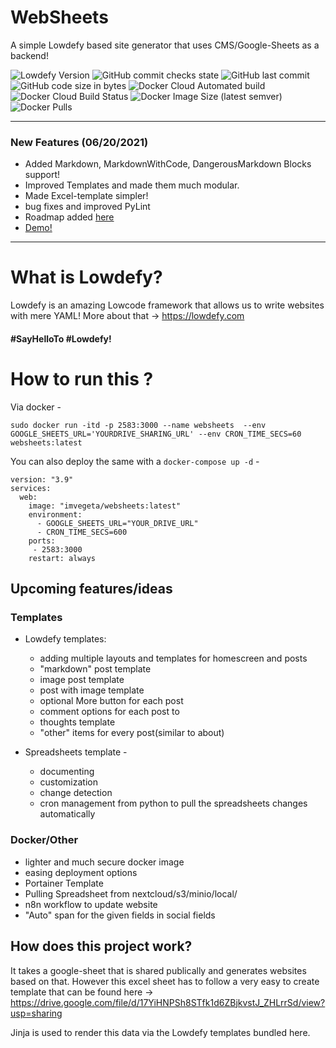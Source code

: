 # WebSheets 

A simple Lowdefy based site generator that uses CMS/Google-Sheets as a backend! 

![Lowdefy Version](https://img.shields.io/static/v1?label=Lowdefy&message=3.18.0&color=green&style=for-the-badge&logo=npm)
![GitHub commit checks state](https://img.shields.io/github/checks-status/vaddisrinivas/WebSheets/master?style=for-the-badge&logo=github)
![GitHub last commit](https://img.shields.io/github/last-commit/vaddisrinivas/WebSheets?style=for-the-badge)
![GitHub code size in bytes](https://img.shields.io/github/languages/code-size/vaddisrinivas/WebSheets?style=for-the-badge)
![Docker Cloud Automated build](https://img.shields.io/docker/cloud/automated/imvegeta/websheets?style=for-the-badge&logo=docker)
![Docker Cloud Build Status](https://img.shields.io/docker/cloud/build/imvegeta/websheets?style=for-the-badge&logo=docker)
![Docker Image Size (latest semver)](https://img.shields.io/docker/image-size/imvegeta/websheets?style=for-the-badge&logo=docker)
![Docker Pulls](https://img.shields.io/docker/pulls/imvegeta/websheets?style=for-the-badge&logo=docker)

---
### New Features (06/20/2021)
- Added Markdown, MarkdownWithCode, DangerousMarkdown  Blocks support!
- Improved Templates and made them much modular.
- Made Excel-template simpler! 
- bug fixes and improved PyLint
- Roadmap added [here](https://npm.ajetavya.com/projects/websheets/)
- [Demo!](https://srinivas.ajetavya.com/) 
---
# What is Lowdefy?

Lowdefy is an amazing Lowcode framework that allows us to write websites with mere YAML!
More about that -> https://lowdefy.com

#### #SayHelloTo #Lowdefy!
# How to run this ?
Via docker -

```sudo docker run -itd -p 2583:3000 --name websheets  --env GOOGLE_SHEETS_URL='YOURDRIVE_SHARING_URL' --env CRON_TIME_SECS=60 websheets:latest```

You can also deploy the same with a `docker-compose up -d` -

```
version: "3.9"
services:
  web:
    image: "imvegeta/websheets:latest"
    environment:
      - GOOGLE_SHEETS_URL="YOUR_DRIVE_URL"
      - CRON_TIME_SECS=600
    ports:
     - 2583:3000
    restart: always
```

## Upcoming features/ideas 

### Templates

- Lowdefy templates:
  - adding multiple layouts and templates for homescreen and posts
  - "markdown" post template
  - image post template
  - post with image template
  - optional More button for each post 
  - comment options for each post to 
  - thoughts template
  - "other" items for every post(similar to about)
  
- Spreadsheets template - 
  - documenting 
  - customization
  - change detection
  - cron management from python to pull the spreadsheets changes automatically

### Docker/Other
- lighter and much secure docker image
- easing deployment options
- Portainer Template
- Pulling Spreadsheet from nextcloud/s3/minio/local/
- n8n workflow to update website  
- "Auto" span for the given fields in social fields

## How does this project work?
It takes a google-sheet that is shared publically and generates websites based on that.
However this excel sheet has to follow a very easy to create template that can be found here -> https://drive.google.com/file/d/17YiHNPSh8STfk1d6ZBjkvstJ_ZHLrrSd/view?usp=sharing

Jinja is used to render this data via the Lowdefy templates bundled here.
